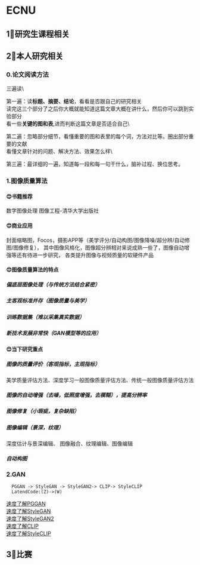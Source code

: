 # ECNU
## 1⃣️研究生课程相关

## 2⃣️本人研究相关
### 0.论文阅读方法
三遍读\

第一遍：读**标题、摘要、结论**，看看是否跟自己的研究相关\
读完这三个部分了之后你大概就能知道这篇文章大概在讲什么，然后你可以跳到实验部分\
看一些**关键的图和表**,进而判断这篇文章是否适合自己\

第二遍：忽略部分细节，看懂重要的图和表里的每个词，方法对比等。圈出部分重要的文献\
看懂文章针对的问题、解决方法、效果怎么样\

第三遍：最详细的一遍，知道每一段和每一句干什么，脑补过程、换位思考。
### 1.图像质量算法
#### 😊书籍推荐
数字图像处理
图像工程-清华大学出版社
#### 😊商业应用
封面缩略图，Focos，摄影APP等（美学评分/自动构图/图像降噪/超分辨/自动修图/图像修复），
其中图像风格化，图像超分辨相对来说成熟一些了，图像自动增强等还有待进一步研究，
各类提升图像与视频质量的软硬件产品
#### 😊图像质量算法的特点
##### 偏底层图像处理（与传统方法结合紧密）
##### 主客观标准并存（图像质量与美学）
##### 训练数据集（难以采集真实数据）
##### 新技术发展非常快（GAN模型等的应用）
#### 😊当下研究重点
##### 图像的质量评价（客观指标，主观指标）
美学质量评估方法、深度学习一般图像质量评估方法、传统一般图像质量评估方法
##### 图像的自动增强（去噪，低照度增强，去模糊），提高分辨率
##### 图像修复（小瑕疵，复杂缺陷）
##### 图像编辑（景深，纹理）
深度估计与景深编辑、
图像融合、纹理编辑、图像编辑
##### 自动构图


### 2.GAN
      PGGAN -> StyleGAN -> StyleGAN2-> CLIP-> StyleCLIP
      LatendCode:(Z)->(W)
[速度了解PGGAN](https://www.bilibili.com/video/BV1FZ4y1C7Vo)\
[速度了解StyleGAN](https://www.bilibili.com/video/BV1w44y1K775)\
[速度了解StyleGAN2](https://www.bilibili.com/video/BV1zS4y1N7CD)\
[速度了解CLIP](https://www.bilibili.com/video/BV1ZY4y1q7zF)\
[速度了解StyleCLIP](https:www.bilibili.com/video/BV13Y4y1i7df)

## 3⃣️比赛
